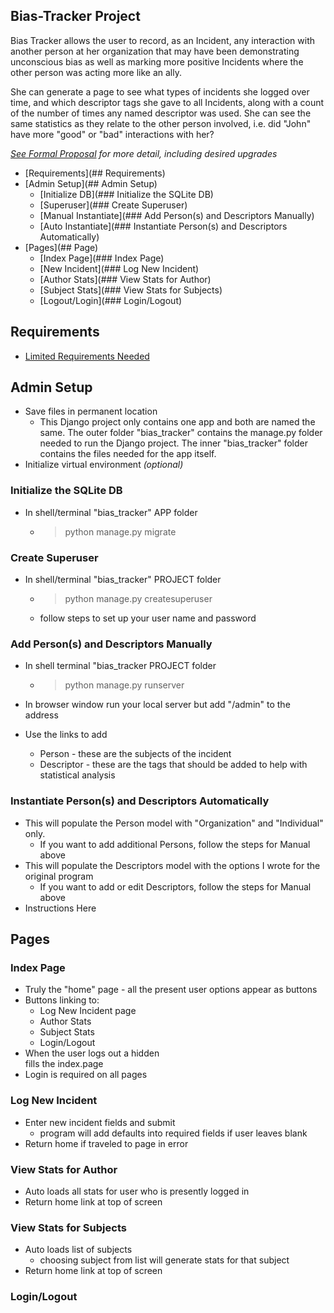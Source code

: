 ## Bias-Tracker Project

  Bias Tracker allows the user to record, as an Incident, any interaction with another person at her organization that may have been demonstrating unconscious bias as well as marking more positive Incidents where the other person was acting more like an ally.  

  She can generate a page to see what types of incidents she logged over time, and which descriptor tags she gave to all Incidents, along with a count of the number of times any named descriptor was used.  She can see the same statistics as they relate to the other person involved, i.e. did "John" have more "good" or "bad" interactions with her?

  *[See Formal Proposal](Proposal_formal.md) for more detail, including desired upgrades*


* [Requirements](## Requirements)
* [Admin Setup](## Admin Setup)
  * [Initialize DB](### Initialize the SQLite DB)
  * [Superuser](### Create Superuser)
  * [Manual Instantiate](### Add Person(s) and Descriptors Manually)
  * [Auto Instantiate](### Instantiate Person(s) and Descriptors Automatically)
* [Pages](## Page)
  * [Index Page](### Index Page)
  * [New Incident](### Log New Incident)
  * [Author Stats](### View Stats for Author)
  * [Subject Stats](### View Stats for Subjects)
  * [Logout/Login](### Login/Logout)

## Requirements

* [Limited Requirements Needed](requirements.txt)

## Admin Setup

* Save files in permanent location
  * This Django project only contains one app and both are named the same.  The
  outer folder "bias_tracker" contains the manage.py folder needed to run the
  Django project.  The inner "bias_tracker" folder contains the files needed for
  the app itself.
* Initialize virtual environment *(optional)*

### Initialize the SQLite DB

* In shell/terminal "bias_tracker" APP folder
  * > python manage.py migrate

### Create Superuser
* In shell/terminal "bias_tracker" PROJECT folder
  * > python manage.py createsuperuser
  * follow steps to set up your user name and password

### Add Person(s) and Descriptors Manually
* In shell terminal "bias_tracker PROJECT folder
  * > python manage.py runserver

* In browser window run your local server but add "/admin" to the address
* Use the links to add
  * Person - these are the subjects of the incident
  * Descriptor - these are the tags that should be added to help with statistical analysis

### Instantiate Person(s) and Descriptors Automatically
* This will populate the Person model with "Organization" and "Individual" only.
  * If you want to add additional Persons, follow the steps for Manual above
* This will populate the Descriptors model with the options I wrote for the original program
  * If you want to add or edit Descriptors, follow the steps for Manual above
* Instructions Here

## Pages

### Index Page
  * Truly the "home" page - all the present user options appear as buttons
  * Buttons linking to:
    * Log New Incident page
    * Author Stats
    * Subject Stats
    * Login/Logout
  * When the user logs out a hidden <div> fills the index.page
  * Login is required on all pages

### Log New Incident
  * Enter new incident fields and submit
    * program will add defaults into required fields if user leaves blank
  * Return home if traveled to page in error

### View Stats for Author
  * Auto loads all stats for user who is presently logged in
  * Return home link at top of screen

### View Stats for Subjects
  * Auto loads list of subjects
    * choosing subject from list will generate stats for that subject
  * Return home link at top of screen

### Login/Logout
